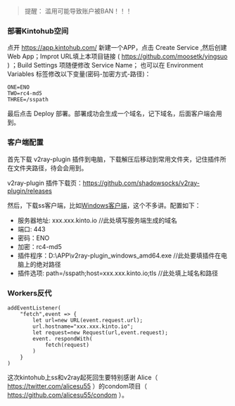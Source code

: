 > 提醒： 滥用可能导致账户被BAN！！！ 

### 部署Kintohub空间

点开 https://app.kintohub.com/ 新建一个APP，点击 Create Service ,然后创建 Web App；Improt URL填上本项目链接 ( https://github.com/moosetk/yingsuo ) ；Build Settings 项随便修改 Service Name；
也可以在 Environment Variables 标签修改以下变量(密码-加密方式-路径)：
```
ONE=ENO
TWO=rc4-md5
THREE=/sspath
```
最后点击 Deploy 部署。部署成功会生成一个域名，记下域名，后面客户端会用到。

### 客户端配置

首先下载 v2ray-plugin 插件到电脑，下载解压后移动到常用文件夹，记住插件所在文件夹路径，待会会用到。

v2ray-plugin 插件下载页：https://github.com/shadowsocks/v2ray-plugin/releases

然后，下载ss客户端，比如[Windows客户端](https://github.com/shadowsocks/shadowsocks-windows/releases/)，这个不多讲。配置如下：

* 服务器地址: xxx.xxx.kinto.io  //此处填写服务端生成的域名
* 端口: 443
* 密码：ENO
* 加密：rc4-md5
* 插件程序：D:\APP\v2ray-plugin_windows_amd64.exe  //此处要填插件在电脑上的绝对路径
* 插件选项: path=/sspath;host=xxx.xxx.kinto.io;tls //此处填上域名和路径

### Workers反代

```
addEventListener(
    "fetch",event => {
        let url=new URL(event.request.url);
        url.hostname="xxx.xxx.kinto.io";
        let request=new Request(url,event.request);
        event. respondWith(
            fetch(request)
        )
    }
)
```



这次kintohub上ss和v2ray起死回生要特别感谢 Alice（ https://twitter.com/alicesu55 ）的condom项目（ https://github.com/alicesu55/condom ）。
